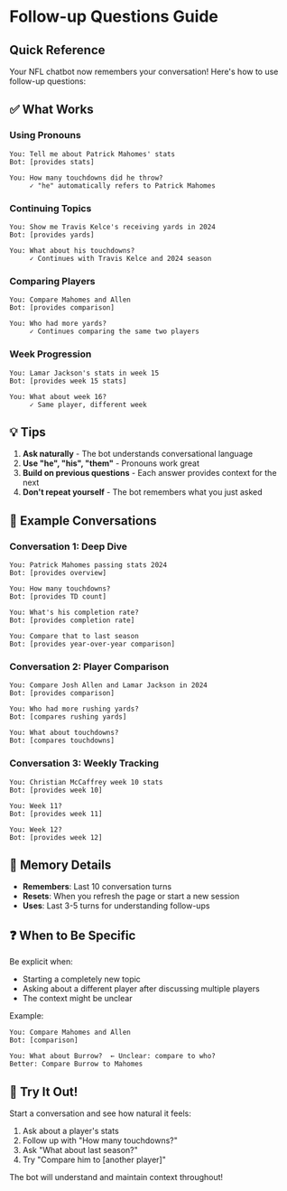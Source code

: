 # Follow-up Questions Guide

## Quick Reference

Your NFL chatbot now remembers your conversation! Here's how to use follow-up questions:

## ✅ What Works

### Using Pronouns
```
You: Tell me about Patrick Mahomes' stats
Bot: [provides stats]

You: How many touchdowns did he throw?
     ✓ "he" automatically refers to Patrick Mahomes
```

### Continuing Topics
```
You: Show me Travis Kelce's receiving yards in 2024
Bot: [provides yards]

You: What about his touchdowns?
     ✓ Continues with Travis Kelce and 2024 season
```

### Comparing Players
```
You: Compare Mahomes and Allen
Bot: [provides comparison]

You: Who had more yards?
     ✓ Continues comparing the same two players
```

### Week Progression
```
You: Lamar Jackson's stats in week 15
Bot: [provides week 15 stats]

You: What about week 16?
     ✓ Same player, different week
```

## 💡 Tips

1. **Ask naturally** - The bot understands conversational language
2. **Use "he", "his", "them"** - Pronouns work great
3. **Build on previous questions** - Each answer provides context for the next
4. **Don't repeat yourself** - The bot remembers what you just asked

## 🎯 Example Conversations

### Conversation 1: Deep Dive
```
You: Patrick Mahomes passing stats 2024
Bot: [provides overview]

You: How many touchdowns?
Bot: [provides TD count]

You: What's his completion rate?
Bot: [provides completion rate]

You: Compare that to last season
Bot: [provides year-over-year comparison]
```

### Conversation 2: Player Comparison
```
You: Compare Josh Allen and Lamar Jackson in 2024
Bot: [provides comparison]

You: Who had more rushing yards?
Bot: [compares rushing yards]

You: What about touchdowns?
Bot: [compares touchdowns]
```

### Conversation 3: Weekly Tracking
```
You: Christian McCaffrey week 10 stats
Bot: [provides week 10]

You: Week 11?
Bot: [provides week 11]

You: Week 12?
Bot: [provides week 12]
```

## 🔄 Memory Details

- **Remembers**: Last 10 conversation turns
- **Resets**: When you refresh the page or start a new session
- **Uses**: Last 3-5 turns for understanding follow-ups

## ❓ When to Be Specific

Be explicit when:
- Starting a completely new topic
- Asking about a different player after discussing multiple players
- The context might be unclear

Example:
```
You: Compare Mahomes and Allen
Bot: [comparison]

You: What about Burrow?  ← Unclear: compare to who?
Better: Compare Burrow to Mahomes
```

## 🚀 Try It Out!

Start a conversation and see how natural it feels:

1. Ask about a player's stats
2. Follow up with "How many touchdowns?"
3. Ask "What about last season?"
4. Try "Compare him to [another player]"

The bot will understand and maintain context throughout!

